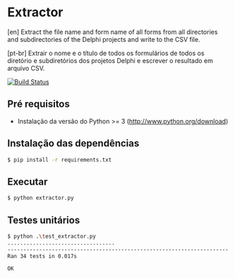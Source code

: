 # Extractor

[en] Extract the file name and form name of all forms from all directories and subdirectories of the Delphi projects and write to the CSV file.

[pt-br] Extrair o nome e o título de todos os formulários de todos os diretório e subdiretórios dos projetos Delphi e escrever o resultado em arquivo CSV.

[![Build Status](https://travis-ci.org/intelecto/extractor.svg?branch=master)](https://travis-ci.org/intelecto/extractor)

Pré requisitos
-------

  * Instalação da versão do Python >= 3 (http://www.python.org/download)
  
Instalação das dependências
-------

```bash
$ pip install -r requirements.txt
```

Executar
-------

```bash
$ python extractor.py
```

Testes unitários
---------

```bash
$ python .\test_extractor.py
..................................
----------------------------------------------------------------------
Ran 34 tests in 0.017s

OK
```
